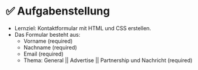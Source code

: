 # ✅ Aufgabenstellung

- Lernziel: Kontaktformular mit HTML und CSS erstellen.
- Das Formular besteht aus:
    - Vorname (required)
    - Nachname (required)
    - Email (required)
    - Thema: General || Advertise || Partnership und Nachricht (required)